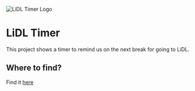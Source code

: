 ![LiDL Timer Logo](https://lidl.thinkquotes.de/public/images/logo.png "better logo than original")

# LiDL Timer
This project shows a timer to remind us on the next break for going to LiDL.

## Where to find?
Find it [here](https://lidl.thinkquotes.de/)
